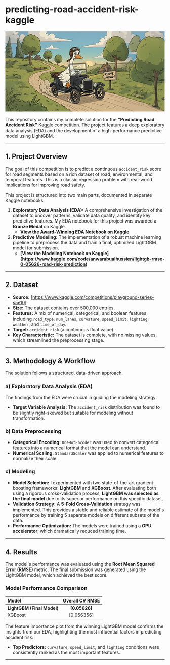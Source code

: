 # predicting-road-accident-risk-kaggle

![Road Safety Banner](https://raw.githubusercontent.com/ABUALHUSSEIN/predicting-road-accident-risk-kaggle/refs/heads/main/road.png)

This repository contains my complete solution for the **"Predicting Road Accident Risk"** Kaggle competition. The project features a deep exploratory data analysis (EDA) and the development of a high-performance predictive model using LightGBM.

---

## 1. Project Overview

The goal of this competition is to predict a continuous `accident_risk` score for road segments based on a rich dataset of road, environmental, and temporal features. This is a classic regression problem with real-world implications for improving road safety.

This project is structured into two main parts, documented in separate Kaggle notebooks:
1.  **Exploratory Data Analysis (EDA):** A comprehensive investigation of the dataset to uncover patterns, validate data quality, and identify key predictive features. My EDA notebook for this project was awarded a **Bronze Medal** on Kaggle.
    *   **[View the Award-Winning EDA Notebook on Kaggle](https://www.kaggle.com/code/anwarabualhussien/full-eda-understanding-the-data)**
2.  **Predictive Modeling:** The implementation of a robust machine learning pipeline to preprocess the data and train a final, optimized LightGBM model for submission.
    *   **[View the Modeling Notebook on Kaggle] (https://www.kaggle.com/code/anwarabualhussien/lightgb-rmse-0-05626-road-risk-prediction)**

---

## 2. Dataset

*   **Source:** [https://www.kaggle.com/competitions/playground-series-s5e10]
*   **Size:** The dataset contains over 500,000 entries.
*   **Features:** A mix of numerical, categorical, and boolean features including `road_type`, `num_lanes`, `curvature`, `speed_limit`, `lighting`, `weather`, and `time_of_day`.
*   **Target:** `accident_risk` (a continuous float value).
*   **Key Characteristic:** The dataset is complete, with no missing values, which streamlined the preprocessing stage.

---

## 3. Methodology & Workflow

The solution follows a structured, data-driven approach.

### a) Exploratory Data Analysis (EDA)
The findings from the EDA were crucial in guiding the modeling strategy:
*   **Target Variable Analysis:** The `accident_risk` distribution was found to be slightly right-skewed but suitable for modeling without transformation.
### b) Data Preprocessing
*   **Categorical Encoding:** `OneHotEncoder` was used to convert categorical features into a numerical format that the model can understand.
*   **Numerical Scaling:** `StandardScaler` was applied to numerical features to normalize their scale.

### c) Modeling
*   **Model Selection:** I experimented with two state-of-the-art gradient boosting frameworks: **LightGBM** and **XGBoost**. After evaluating both using a rigorous cross-validation process, **LightGBM was selected as the final model** due to its superior performance on this specific dataset.
*   **Validation Strategy:** A **5-Fold Cross-Validation** strategy was implemented. This provides a stable and reliable estimate of the model's performance by training 5 separate models on different subsets of the data.
*   **Performance Optimization:** The models were trained using a **GPU accelerator**, which dramatically reduced training time.

---

## 4. Results

The model's performance was evaluated using the **Root Mean Squared Error (RMSE)** metric. The final submission was generated using the LightGBM model, which achieved the best score.

### Model Performance Comparison

| Model | Overall CV RMSE |
| :--- | :---: |
| **LightGBM (Final Model)** | **[0.05626]** |
| XGBoost | [0.056356] |

The feature importance plot from the winning LightGBM model confirms the insights from our EDA, highlighting the most influential factors in predicting accident risk:
*   **Top Predictors:** `curvature`, `speed_limit`, and `lighting` conditions were consistently ranked as the most important features.

---


